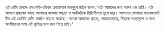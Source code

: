 এই রেটিং প্রসঙ্গে এসএসডি-টেকের চেয়ারম্যান মাহবুবুল মতিন বলেন, ‘এটা আমাদের জন্য দারুণ এক প্রাপ্তি। এটা আসলে গ্রাহকের কাছে আমাদের ব্যবসার স্বচ্ছতা ও অর্থনৈতিক স্থিতিশীলতা তুলে ধরে। আমাদের পেশাদার ম্যানেজমেন্ট টিম এই ক্রেডিট রেটিং অর্জনে সাহায্য করেছে। আমরা আমাদের গ্রাহক, শেয়ারহোল্ডার, নিয়ন্ত্রক সংস্থাগুলো ও অন্য অংশীজনের সঙ্গে এই কৃতিত্ব ভাগ করে নিতে চাই।’
